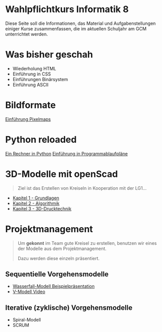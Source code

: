 Wahlpflichtkurs Informatik 8
=========================

Diese Seite soll die Informationen, das Material und Aufgabenstellungen einiger Kurse zusammenfassen, die im aktuellen Schuljahr am GCM unterrichtet werden.

# Was bisher geschah

* Wiederholung HTML
* Einführung in CSS
* Einführungen Binärsystem
* Einführung ASCII

# Bildformate

[Einführung Pixelmaps](2_pixelmaps.md)

# Python reloaded

[Ein Rechner in Python](3_rechner_python.md)
[Einführung in Programmablaufpläne](3_programmablaufplan.md)


# 3D-Modelle mit openScad

> Ziel ist das Erstellen von Kreiseln in Kooperation mit der LG1...

- [Kapitel 1 - Grundlagen](4_openscad_kapitel1.md)
- [Kapitel 2 - Algorithmik](4_openscad_kapitel2.md)
- [Kapitel 3 - 3D-Drucktechnik](4_openscad_kapitel3.md)

# Projektmanagement

> Um **gekonnt** im Team gute Kreisel zu erstellen, benutzen wir eines der Modelle aus dem Projektmanagement. 
>
> Dazu werden diese einzeln präsentiert.

## Sequentielle Vorgehensmodelle

- [Wasserfall-Modell Beispielpräsentation](5_präsentation_Wasserfallmodell.slides.md)
- [V-Modell Video](https://studyflix.de/wirtschaft/v-modell-6716)

## Iterative (zyklische) Vorgehensmodelle

- Spiral-Modell
- SCRUM
